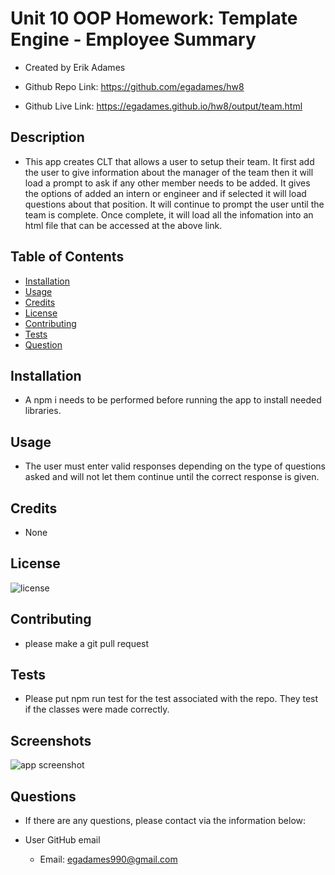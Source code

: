 # Unit 10 OOP Homework: Template Engine - Employee Summary

  * Created by Erik Adames

  * Github Repo Link: https://github.com/egadames/hw8

  * Github Live Link: https://egadames.github.io/hw8/output/team.html

## Description 

  * This app creates CLT that allows a user to setup their team. It first add the user to give information about the manager of the team then it will load a prompt to ask if any other member needs to be added. It gives the options of added an intern or engineer and if selected it will load questions about that position. It will continue to prompt the user until the team is complete. Once complete, it will load all the infomation into an html file that can be accessed at the above link. 

## Table of Contents 

  * [Installation](#installation)
  * [Usage](#usage)
  * [Credits](#credits)
  * [License](#license)
  * [Contributing](#contributing)
  * [Tests](#tests)
  * [Question](#question)

## Installation

  * A npm i needs to be performed before running the app to install needed libraries.

## Usage 

  * The user must enter valid responses depending on the type of questions asked and will not let them continue until the correct response is given. 

## Credits

  * None

## License

![license](https://img.shields.io/badge/License-UCB-blue)

## Contributing

  * please make a git pull request

## Tests

  * Please put npm run test for the test associated with the repo. They test if the classes were made correctly.

## Screenshots

![app screenshot](.img/screenshot.JPG)

## Questions

  * If there are any questions, please contact via the information below:

  * User GitHub email

    * Email: egadames990@gmail.com
  
